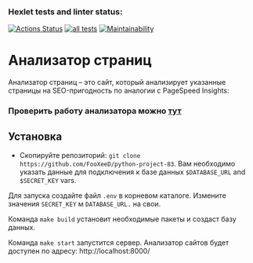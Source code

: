 ### Hexlet tests and linter status:
[![Actions Status](https://github.com/FooXeeD/python-project-83/actions/workflows/hexlet-check.yml/badge.svg)](https://github.com/FooXeeD/python-project-83/actions)
[![all tests](https://github.com/Barzabel/python-project-83/workflows/all_tests/badge.svg)](https://github.com/FooXeed/python-project-83/actions)
[![Maintainability](https://api.codeclimate.com/v1/badges/8d93f5f8033ec513a8fd/maintainability)](https://codeclimate.com/github/FooXeeD/python-project-83/maintainability)

# Анализатор страниц

Анализатор страниц – это сайт, который анализирует указанные страницы на SEO-пригодность по аналогии с PageSpeed Insights:

### Проверить работу анализатора можно [тут](https://python-project-83-xakg.onrender.com/)

## Установка
* Скопируйте репозиторий: 
```git clone https://github.com/FooXeeD/python-project-83```.
Вам необходимо указать данные для подключения к базе данных `$DATABASE_URL` and `$SECRET_KEY` vars.

Для запуска создайте файл `.env` в корневом каталоге. 
Измените значения `SECRET_KEY` м `DATABASE_URL.` на свои.

Команда ```make build``` установит необходимые пакеты и создаст базу данных.

Команда ```make start``` запуститcя сервер. Анализатор сайтов будет доступен по адресу: http://localhost:8000/